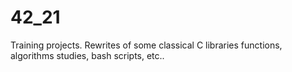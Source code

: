 # 42_21
Training projects. Rewrites of some classical C libraries functions, algorithms studies, bash scripts, etc..
